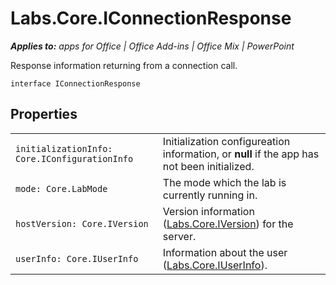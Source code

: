 
# Labs.Core.IConnectionResponse

 _**Applies to:** apps for Office | Office Add-ins | Office Mix | PowerPoint_

Response information returning from a connection call.

```
interface IConnectionResponse
```


## Properties


|||
|:-----|:-----|
| `initializationInfo: Core.IConfigurationInfo`|Initialization configureation information, or  **null** if the app has not been initialized.|
| `mode: Core.LabMode`|The mode which the lab is currently running in.|
| `hostVersion: Core.IVersion`|Version information ([Labs.Core.IVersion](../../reference/office-mix/labs.core.iversion.md)) for the server.|
| `userInfo: Core.IUserInfo`|Information about the user ([Labs.Core.IUserInfo](../../reference/office-mix/labs.core.iuserinfo.md)).|
